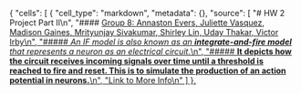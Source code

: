 {
 "cells": [
  {
   "cell_type": "markdown",
   "metadata": {},
   "source": [
    "# HW 2 Project Part II\n",
    "#### <u>Group 8: Annaston Evers, Juliette Vasquez, Madison Gaines, Mrityunjay Sivakumar, Shirley Lin, Uday Thakar, Victor Irby<u>\n",
    "##### *An <ins>IF model</ins> is also known as an **integrate-and-fire model** that represents a neuron as an electrical circuit.*\n",
    "##### **It depicts how the circuit receives incoming signals over time until a threshold is reached to fire and reset. This is to simulate the production of an action potential in neurons.**\n",
    "[Link to More Info](https://neuronaldynamics.epfl.ch/online/Ch1.S3.html)\n"
   ]
  },

